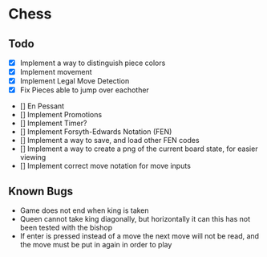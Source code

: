 # Chess

## Todo
- [x] Implement a way to distinguish piece colors
- [x] Implement movement
- [x] Implement Legal Move Detection
- [x] Fix Pieces able to jump over eachother
- [] En Pessant
- [] Implement Promotions
- [] Implement Timer?
- [] Implement Forsyth-Edwards Notation (FEN)
- [] Implement a way to save, and load other FEN codes
- [] Implement a way to create a png of the current board state, for easier viewing
- [] Implement correct move notation for move inputs


## Known Bugs
- Game does not end when king is taken
- Queen cannot take king diagonally, but horizontally it can this has not been tested with the bishop
- If enter is pressed instead of a move the next move will not be read, and the move must be put in again in order to play
